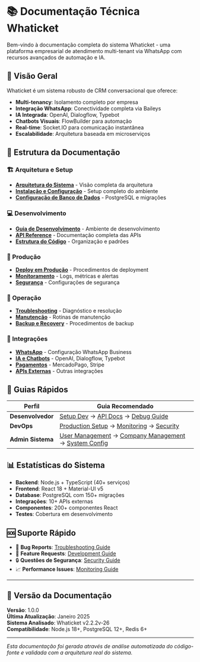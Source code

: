 # 📚 Documentação Técnica Whaticket

Bem-vindo à documentação completa do sistema Whaticket - uma plataforma empresarial de atendimento multi-tenant via WhatsApp com recursos avançados de automação e IA.

## 🚀 Visão Geral

Whaticket é um sistema robusto de CRM conversacional que oferece:
- **Multi-tenancy**: Isolamento completo por empresa
- **Integração WhatsApp**: Conectividade completa via Baileys
- **IA Integrada**: OpenAI, Dialogflow, Typebot
- **Chatbots Visuais**: FlowBuilder para automação
- **Real-time**: Socket.IO para comunicação instantânea
- **Escalabilidade**: Arquitetura baseada em microserviços

## 📖 Estrutura da Documentação

### 🏗️ Arquitetura e Setup
- [**Arquitetura do Sistema**](architecture/README.md) - Visão completa da arquitetura
- [**Instalação e Configuração**](installation/README.md) - Setup completo do ambiente
- [**Configuração de Banco de Dados**](database/README.md) - PostgreSQL e migrações

### 💻 Desenvolvimento
- [**Guia de Desenvolvimento**](development/README.md) - Ambiente de desenvolvimento
- [**API Reference**](api/README.md) - Documentação completa das APIs
- [**Estrutura do Código**](codebase/README.md) - Organização e padrões

### 🚀 Produção
- [**Deploy em Produção**](production/README.md) - Procedimentos de deployment
- [**Monitoramento**](monitoring/README.md) - Logs, métricas e alertas
- [**Segurança**](security/README.md) - Configurações de segurança

### 🔧 Operação
- [**Troubleshooting**](troubleshooting/README.md) - Diagnóstico e resolução
- [**Manutenção**](maintenance/README.md) - Rotinas de manutenção
- [**Backup e Recovery**](backup/README.md) - Procedimentos de backup

### 🔌 Integrações
- [**WhatsApp**](integrations/whatsapp/README.md) - Configuração WhatsApp Business
- [**IA e Chatbots**](integrations/ai/README.md) - OpenAI, Dialogflow, Typebot
- [**Pagamentos**](integrations/payments/README.md) - MercadoPago, Stripe
- [**APIs Externas**](integrations/external/README.md) - Outras integrações

## 🎯 Guias Rápidos

| Perfil | Guia Recomendado |
|--------|------------------|
| **Desenvolvedor** | [Setup Dev](installation/development.md) → [API Docs](api/README.md) → [Debug Guide](troubleshooting/debugging.md) |
| **DevOps** | [Production Setup](production/deployment.md) → [Monitoring](monitoring/README.md) → [Security](security/README.md) |
| **Admin Sistema** | [User Management](administration/users.md) → [Company Management](administration/companies.md) → [System Config](administration/settings.md) |

## 📊 Estatísticas do Sistema

- **Backend**: Node.js + TypeScript (40+ serviços)
- **Frontend**: React 18 + Material-UI v5
- **Database**: PostgreSQL com 150+ migrações
- **Integrações**: 10+ APIs externas
- **Componentes**: 200+ componentes React
- **Testes**: Cobertura em desenvolvimento

## 🆘 Suporte Rápido

- 🐛 **Bug Reports**: [Troubleshooting Guide](troubleshooting/README.md)
- 📝 **Feature Requests**: [Development Guide](development/contributing.md)
- 🔒 **Questões de Segurança**: [Security Guide](security/README.md)
- 📈 **Performance Issues**: [Monitoring Guide](monitoring/performance.md)

---

## 📄 Versão da Documentação

**Versão**: 1.0.0  
**Última Atualização**: Janeiro 2025  
**Sistema Analisado**: Whaticket v2.2.2v-26  
**Compatibilidade**: Node.js 18+, PostgreSQL 12+, Redis 6+

---

*Esta documentação foi gerada através de análise automatizada do código-fonte e validada com a arquitetura real do sistema.*